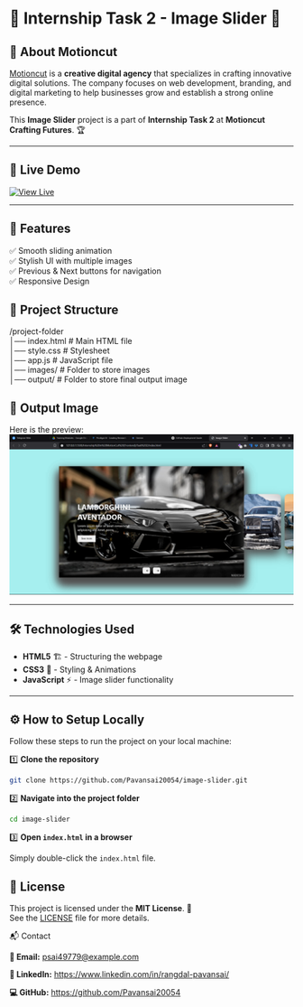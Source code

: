 # 🚀 Internship Task 2 - Image Slider 🎨  

## 🌟 About Motioncut  
[Motioncut](https://motioncut.com/) is a **creative digital agency** that specializes in crafting innovative digital solutions. The company focuses on web development, branding, and digital marketing to help businesses grow and establish a strong online presence.  

This **Image Slider** project is a part of **Internship Task 2** at **Motioncut Crafting Futures**. 🏆  

---

## 🔗 Live Demo  
[![View Live](https://img.shields.io/badge/🔴%20Live%20Demo-Click%20Here-red?style=for-the-badge)](https://your-username.github.io/image-slider/)  

---

## 📌 Features  
✅ Smooth sliding animation  
✅ Stylish UI with multiple images  
✅ Previous & Next buttons for navigation  
✅ Responsive Design  

## 📁 Project Structure  
/project-folder <br>
│── index.html # Main HTML file <br>
│── style.css # Stylesheet <br>
│── app.js # JavaScript file <br>
│── images/ # Folder to store images <br>
│── output/ # Folder to store final output image <br>


## 📸 Output Image
Here is the preview:
![Output Preview](./images/output.png)


---

## 🛠️ Technologies Used  
- **HTML5** 🏗️ - Structuring the webpage  
- **CSS3** 🎨 - Styling & Animations  
- **JavaScript** ⚡ - Image slider functionality  

---

## ⚙️ How to Setup Locally  
Follow these steps to run the project on your local machine:  

1️⃣ **Clone the repository**  
```bash
git clone https://github.com/Pavansai20054/image-slider.git
```


2️⃣ **Navigate into the project folder**
```bash
cd image-slider
```

3️⃣ **Open `index.html` in a browser**

Simply double-click the `index.html` file.

## 📜 License  
This project is licensed under the **MIT License**. 📝  
See the [LICENSE](LICENSE.txt) file for more details.  


📬 Contact

**📧 Email:** psai49779@example.com

**🔗 LinkedIn:** https://www.linkedin.com/in/rangdal-pavansai/

**💻 GitHub:** https://github.com/Pavansai20054
